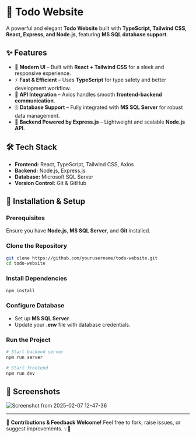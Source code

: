 # 📝 Todo Website  

A powerful and elegant **Todo Website** built with **TypeScript, Tailwind CSS, React, Express, and Node.js**, featuring **MS SQL database support**.  

## ✨ Features  

- 🚀 **Modern UI** – Built with **React + Tailwind CSS** for a sleek and responsive experience.  
- ⚡ **Fast & Efficient** – Uses **TypeScript** for type safety and better development workflow.  
- 📡 **API Integration** – Axios handles smooth **frontend-backend communication**.  
- 🗄 **Database Support** – Fully integrated with **MS SQL Server** for robust data management.  
- 🔧 **Backend Powered by Express.js** – Lightweight and scalable **Node.js API**.  

## 🛠 Tech Stack  

- **Frontend:** React, TypeScript, Tailwind CSS, Axios  
- **Backend:** Node.js, Express.js  
- **Database:** Microsoft SQL Server  
- **Version Control:** Git & GitHub  

## 🚀 Installation & Setup  

### Prerequisites  
Ensure you have **Node.js**, **MS SQL Server**, and **Git** installed.  

### Clone the Repository  
```bash
git clone https://github.com/yourusername/todo-website.git
cd todo-website
```

### Install Dependencies  
```bash
npm install
```

### Configure Database  
- Set up **MS SQL Server**.  
- Update your **.env** file with database credentials.  

### Run the Project  
```bash
# Start backend server
npm run server

# Start frontend
npm run dev
```

## 📸 Screenshots  
![Screenshot from 2025-02-07 12-47-36](https://github.com/user-attachments/assets/3e291cc0-ca9f-4d6f-a1d7-a70e1f6f9a32)
 

---

🚀 **Contributions & Feedback Welcome!** Feel free to fork, raise issues, or suggest improvements. 💡🎉  

